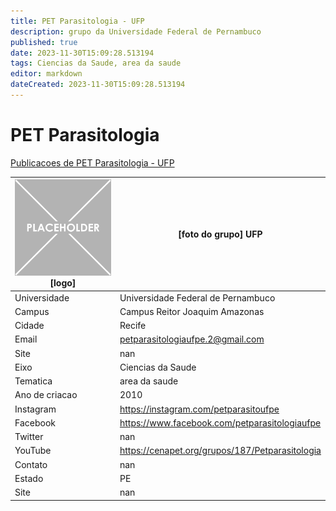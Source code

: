 ```yaml
---
title: PET Parasitologia - UFP
description: grupo da Universidade Federal de Pernambuco
published: true
date: 2023-11-30T15:09:28.513194
tags: Ciencias da Saude, area da saude
editor: markdown
dateCreated: 2023-11-30T15:09:28.513194
---
```


# PET Parasitologia

[Publicacoes de PET Parasitologia - UFP](/atividade/181PETParasitologiaUFP/feed.md)

| ![placeholder.png](/placeholder.png) [logo] | [foto do grupo] UFP         |
| ------------------------------------------- | ------------------------------------------------- |
| Universidade                                | Universidade Federal de Pernambuco      |
| Campus                                      | Campus Reitor Joaquim Amazonas            |
| Cidade                                      | Recife             |
| Email                                       | petparasitologiaufpe.2@gmail.com             |
| Site                                        | nan              |
| Eixo                                        | Ciencias da Saude              |
| Tematica                                    | area da saude          |
| Ano de criacao                              | 2010        |
| Instagram                                   | https://instagram.com/petparasitoufpe         |
| Facebook                                    | https://www.facebook.com/petparasitologiaufpe          |
| Twitter                                     | nan           |
| YouTube                                     | https://cenapet.org/grupos/187/Petparasitologia           |
| Contato                                     | nan         |
| Estado                                      |  PE            |
| Site                                        | nan |
